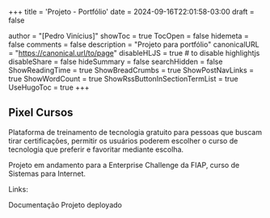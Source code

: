 +++
title = 'Projeto - Portfólio'
date = 2024-09-16T22:01:58-03:00
draft = false

author = "[Pedro Vinícius]"
showToc = true
TocOpen = false
hidemeta = false
comments = false
description = "Projeto para portfólio"
canonicalURL = "https://canonical.url/to/page"
disableHLJS = true # to disable highlightjs
disableShare = false
hideSummary = false
searchHidden = false
ShowReadingTime = true
ShowBreadCrumbs = true
ShowPostNavLinks = true
ShowWordCount = true
ShowRssButtonInSectionTermList = true
UseHugoToc = true
+++

## Pixel Cursos

Plataforma de treinamento de tecnologia gratuito para pessoas que buscam tirar certificações,
permitir os usuários poderem escolher o curso de tecnologia que preferir e
favoritar mediante escolha. 

Projeto em andamento para a Enterprise Challenge da FIAP, curso de Sistemas para Internet.

Links:

Documentação
Projeto deployado